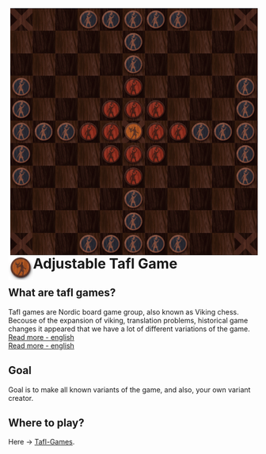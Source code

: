 <img align="right" src="readmeImage.jpg" alt="board" width="500"/> 

# Adjustable Tafl Game   <img align="left" src="assets/img/king.png" alt="ico" width="50"/> 

## What are tafl games?
Tafl games are Nordic board game group, also known as Viking chess. Becouse of the expansion of viking, translation problems, historical game changes it appeared that we have a lot of different variations of the game.<br/> [Read more - english](wikipedia.org/wiki/Tafl_games)<br/>
[Read more - english](https://jakubkivi.github.io/Tafl-Games/src/#jakgrac)<br/>

## Goal

Goal is to make all known variants of the game, and also, your own variant creator.

## Where to play?

Here -> [Tafl-Games](https://jakubkivi.github.io/Tafl-Games/src).

